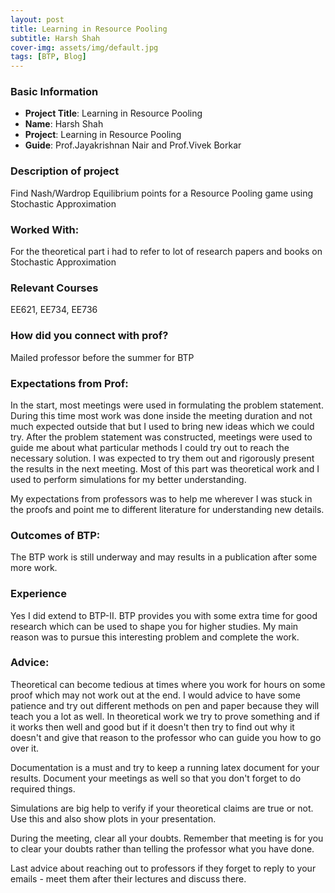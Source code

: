 ```yaml
---
layout: post
title: Learning in Resource Pooling
subtitle: Harsh Shah
cover-img: assets/img/default.jpg
tags: [BTP, Blog]
---
```


### Basic Information

- **Project Title**: Learning in Resource Pooling
- **Name**: Harsh Shah
- **Project**: Learning in Resource Pooling
- **Guide**: Prof.Jayakrishnan Nair and Prof.Vivek Borkar 

### Description of project

Find Nash/Wardrop Equilibrium points for a Resource Pooling game using Stochastic Approximation 

### Worked With:

For the theoretical part i had to refer to lot of research papers and books on Stochastic Approximation 

### Relevant Courses

EE621, EE734, EE736

### How did you connect with prof?

Mailed professor before the summer for BTP

### Expectations from Prof:

In the start, most meetings were used in formulating the problem statement. During this time most work was done inside the meeting duration and not much expected outside that but I used to bring new ideas which we could try. After the problem statement was constructed, meetings were used to guide me about what particular methods I could try out to reach the necessary solution. I was expected to try them out and rigorously present the results in the next meeting. Most of this part was theoretical work and I used to perform simulations for my better understanding. 

My expectations from professors was to help me wherever I was stuck in the proofs and point me to different literature for understanding new details.


### Outcomes of BTP:

The BTP work is still underway and may results in a publication after some more work.

### Experience

Yes I did extend to BTP-II. BTP provides you with some extra time for good research which can be used to shape you for higher studies. My main reason was to pursue this interesting problem and complete the work.

### Advice:

Theoretical can become tedious at times where you work for hours on some proof which may not work out at the end. I would advice to have some patience and try out different methods on pen and paper because they will teach you a lot as well. In theoretical work we try to prove something and if it works then well and good but if it doesn't then try to find out why it doesn't and give that reason to the professor who can guide you how to go over it.

Documentation is a must and try to keep a running latex document for your results. Document your meetings as well so that you don't forget to do required things.

Simulations are big help to verify if your theoretical claims are true or not. Use this and also show plots in your presentation.

During the meeting, clear all your doubts. Remember that meeting is for you to clear your doubts rather than telling the professor what you have done.


Last advice about reaching out to professors if they forget to reply to your emails - meet them after their lectures and discuss there. 
